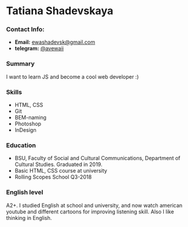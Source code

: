# Tatiana Shadevskaya

### Contact Info:
* **Email:** [ewashadevsk@gmail.com](https://ewashadevsk@gmail.com)
* **telegram:** [@avewaii](https://t.me/avewaii)

### Summary 
 I want to learn JS and become a cool web developer :)

### Skills
* HTML, CSS
* Git
* BEM-naming
* Photoshop
* InDesign

### Education 
* BSU, Faculty of Social and Cultural Communications, Department of Cultural Studies. Graduated in 2019.
* Basic HTML, CSS course at university
* Rolling Scopes School Q3-2018

### English level
A2+. 
I studied English at school and university, and now watch american youtube and different cartoons for improving listening skill. Also I like thinking in English.
